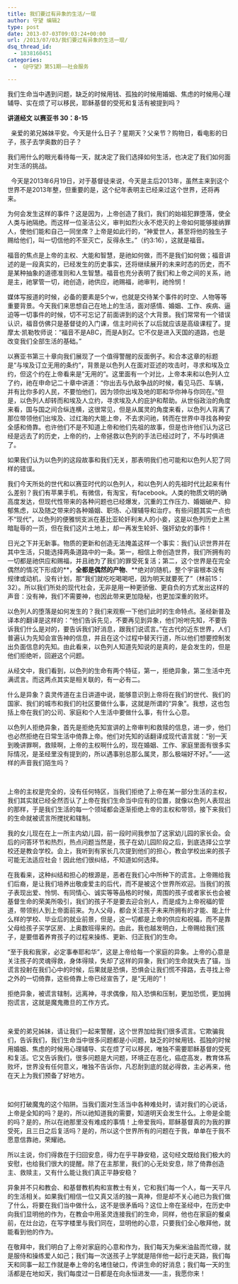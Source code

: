 ```yaml
---
title: 我们要过有异象的生活/一琨
author: 守望 编辑2
type: post
date: 2013-07-03T09:03:24+00:00
url: /2013/07/03/我们要过有异象的生活一琨/
dsq_thread_id:
  - 1838160451
categories:
  - 《@守望》第51期——社会服务

---
```

<p align="left">
  我们生命当中遇到问题，缺乏的时候用钱、孤独的时候用婚姻、焦虑的时候用心理辅导、实在烦了可以移民，耶稣基督的受死和复活有被提到吗？<!--more-->
  
  <strong class="mceWPmore" title="更多...">讲道经文 以赛亚书 30：8-15</strong>
</p>

<p align="left">
    亲爱的弟兄姊妹平安。今天是什么日子？星期天？父亲节？购物日，看电影的日子，孩子去学奥数的日子？
</p>

<p align="left">
  我们用什么的眼光看待每一天，就决定了我们选择如何生活，也决定了我们如何面对生活的挑战。
</p>

<p align="left">
    今天是2013年6月19日，对于基督徒来说，今天是主后2013年，虽然主来到这个世界不是2013年整，但重要的是，这个纪年表明主已经来过这个世界，还将再来。
</p>

<p align="left">
  为何会发生这样的事件？这是因为，上帝创造了我们，我们的始祖犯罪堕落，使全人类与祂隔绝。而这样一位圣洁公义，审判如烈火永不熄灭的上帝如何能够接纳罪人，使他们能和自己一同坐席？上帝是如此行的，“神爱世人，甚至将他的独生子赐给他们，叫一切信他的不至灭亡，反得永生。”（约3:16），这就是福音。
</p>

<p align="left">
  福音的焦点是上帝的主权、大能和智慧，是祂如何做，而不是我们如何做；福音讲述的是一段真实的，已经发生的历史事实，还将继续展开的未来时态的历史，而不是某种抽象的道德准则和人生智慧。福音也充分表明了我们和上帝之间的关系，祂是主，祂掌管一切，祂创造，祂供应，祂赐福，祂审判，祂怜悯！
</p>

<p align="left">
  媒体写报道的时候，必备的要素是5个w，也就是交待某个事件的时空、人物等等重要背景。今天我们来思想自己在地上的生活，面对感情、婚姻、工作、疾病、逼迫等一切事件的时候，切不可忘记了前面讲到的这个大背景。我们常常有一个错误认识，福音仿佛只是基督徒的入门课，信主时间长了以后就应该是高级课程了。提摩太·凯勒牧师说：“福音不是ABC，而是A到Z。它不仅是进入天国的道路，也是改变我们全部生活的基础。”
</p>

<p align="left">
  以赛亚书第三十章向我们展现了一个值得警醒的反面例子。和合本这章的标题是“与埃及订立无用的条约”，背景是以色列人在面对亚述的攻击时，寻求和埃及立约，但这个约在上帝看来是“无用的”。这里面有一个对比，上帝本来和以色列人立了约，祂在申命记二十章中讲道：“你出去与仇敌争战的时候，看见马匹、车辆，并有比你多的人民，不要怕他们，因为领你出埃及地的耶和华你神与你同在。”但是，以色列人却转而和埃及人立约，寻求埃及人的庇护和帮助。从世俗政治的角度来看，国与国之间合纵连横，这很常见，但是从属灵的角度来看，以色列人背离了那位带领他们出埃及、过红海的大能上帝，不去求问祂，转而在世界中寻找各种安全感和倚靠。也许他们不是不知道上帝和他们先祖的故事，但是也许他们认为这已经是远去了的历史，上帝的约，上帝拯救以色列的手法已经过时了，不与时俱进了。
</p>

<p align="left">
  如果我们认为以色列的这段故事和我们无关，那表明我们也可能和以色列人犯了同样的错误。
</p>

<p align="left">
  我们今天所处的世代和以赛亚时代的以色列人，和以色列人的先祖时代比起来有什么差别？我们有苹果手机，有微信，有淘宝，有facebook。人类的物质文明的确高度发达，但现代性带来的各种问题也已经爆发，沉重的工作压力、婚姻破产、抑郁焦虑，以及随之带来的各种婚姻、职场、心理辅导和治疗。有些问题其实一点也不“现代”，以色列的便雅悯支派在基比亚轮奸利未人的小妾，这是以色列历史上黑暗耻辱的一页，但在我们这片土地上，却一再发生轮奸、强奸幼女的事件！
</p>

日光之下并无新事。物质的更新和创造无法掩盖这样一个事实：我们认识世界并在其中生活，只能选择两条道路中的一条。第一，相信上帝创造世界，我们所拥有的一切都是祂供应和赐福，并且祂为了我们的罪受死复活；第二，这个世界是在完全偶然的情况下形成的**，**全都是偶然的产物**、**绝对的随机，整个宇宙根本没有规律或动机，没有计划，那“我们就吃吃喝喝吧，因为明天就要死了”（林前15：32）。所以我们所处的现代社会，无非是用一种更骄傲、更自负的方式发出这样的声音：没有神，我们不需要神，也因此带来更加隐秘，也更加深重的败坏。

以色列人的堕落是如何发生的？我们来观察一下他们此时的生命特点。圣经新普及译本的翻译是这样的：“他们告诉先见，不要再见到异象，他们吩咐先知，不要告诉我们什么是对的，要告诉我们好消息，跟我们说谎言。”在古代的近东世界，人们普遍认为先知会宣告神的信息，并且在这个过程中替天行道，所以他们想要控制发出负面信息的先知。由此看来，以色列人知道先知说的是真的，是会发生的，但是他们拒绝听，回避这个问题。

从经文中，我们看到，以色列的生命有两个特征，第一，拒绝异象，第二生活中充满谎言。而这两点其实是相关联的，有一必有二。

什么是异象？袁灵传道在主日讲道中说，能够意识到上帝将在我们的世代、我们的国家、我们的城市和我们的社区要做什么事，这就是所谓的“异象”。我想，这也包括上帝在我们的公司、家庭和个人生活中要做什么事，有什么心意。

以色列人拒绝异象，首先是拒绝先知宣讲的上帝审判和救赎的信息，进一步，他们也必然拒绝在日常生活中倚靠上帝。他们对先知的话翻译成现代语言就：“别一天到晚讲罪啊，救赎啊，上帝的主权啊什么的，现在婚姻、工作、家庭里面有很多实际情况，是圣经里没有提到的，所以遇事别总那么属灵，那么极端好不好。”——这样的声音我们陌生吗？

&nbsp;

上帝的主权是完全的，没有任何特区，当我们拒绝了上帝在某一部分生活的主权，我们其实就已经全然否认了上帝在我们生命当中应有的位置，就像以色列人表现出的那样，于是我们生活的每一个领域都会逐渐拒绝上帝的主权和带领，接下来我们的生命就被谎言所搅扰和辖制。

我的女儿现在在上一所主内幼儿园，前一段时间我参加了这家幼儿园的家长会。会后的问答环节和热烈，热点问题当然是，孩子在幼儿园阶段之后，到底选择公立学校还是教会学校。会上，我听到有家长几次提到他们的担心，教会学校出来的孩子可能无法适应社会！因此他们很纠结，不知道如何选择。

在我看来，这种纠结和担心的根源是，恶者在我们心中所种下的谎言。上帝赐给我们后裔，是让我们培养出敬虔爱主的后代，而不是被这个世界所欢迎。当我们的孩子表现出爱、怜悯、有同情心、诚实等等品格的时候，周围的孩子或者家长也会被基督生命的荣美所吸引，我们的孩子不是要去迎合别人，而是成为上帝祝福的管道，带领别人到上帝面前来。为人父母，都会关注孩子未来所拥有的才能、能上什么样的学校、毕业后的就业前景，但是，这一切都是上帝的供应和祝福，而不是靠父母给孩子买学区房、上奥数班得来的。由此，我也越发明白，上帝赐给我们孩子，是要借着养育孩子的过程来操练、更新、归正我们的生命。

“至于我和我家，必定事奉耶和华”，这是上帝给每一个家庭的异象。上帝的心意是关注孩子的灵魂得救，身体得赎，失却了这样的异象，我们的生命就失去了锚，当谎言投射在我们心中的时候，后果就是恐惧，恐惧会让我们慌不择路，去寻找上帝之外的一切倚靠，这些倚靠上帝已经宣告了，是“无用的”！

拒绝异象，被谎言辖制，远离神，寻求偶像，陷入恐惧和压制，更加恐慌，更加拥抱谎言，这就是魔鬼撒旦的工作方式。

&nbsp;

亲爱的弟兄姊妹，请让我们一起来警醒，这个世界加给我们很多谎言。它欺骗我们，告诉我们，我们生命当中很多问题都是小问题，缺乏的时候用钱、孤独的时候用婚姻、焦虑的时候用心理辅导、实在烦了可以移民，唯独不需要耶稣基督的受死和复活。它又告诉我们，很多问题是大问题，环境正在恶化，癌症高发，教育体系败坏，世界没有任何意义，唯独不告诉你，凡忍耐到底的就必得救，主必再来，他在天上为我们预备了好地方。

&nbsp;

如何打破魔鬼的这个陷阱。当我们面对生活当中各种难处时，请对我们的心说话，上帝是全知的吗？是的，所以祂知道我的需要，知道明天会发生什么。上帝是全能的吗？是的，所以在祂那里没有难成的事情！上帝爱我吗，耶稣基督真的为我的罪受死，且三日之后复活吗？是的，所以这个世界所有的问题在于我，单单在于我不愿意信靠祂，荣耀祂。

所以主说，你们得救在于归回安息，得力在乎平静安稳，这句经文既给我们极大的安慰，也给我们很大的提醒。除了在主那里，我们的心无处安息，除了倚靠创造主、救赎主，又有什么能让我们真正平静安稳？

异象并不只和教会、和基督教机构和宣教士有关，它和我们每一个人，每一天平凡的生活相关。如果我们相信一位又真又活的独一真神，但是却不关心祂已为我们做了什么，将要在我们当中做什么，这不是很矛盾吗？这位上帝在圣经中，在历史中向我们显明他的作为，在教会中用圣灵连接我们的生命，同样，他也在家庭的餐桌前，在灶台边，在写字楼里与我们同在，显明他的心意，只要我们全心敬拜他，就能看到他的作为。

在敬拜中，我们明白了上帝对家庭的心意和作为，我们每天为柴米油盐而忙碌，就是服侍和操练爱人如己；我们每一次送孩子上学就是陪伴他一起行走天路，我们每天和同事一起工作就是奉上帝的名堵住破口，传讲生命的好消息；我们每一天的生活都是在地如天，我们每度过一日都是在向永恒进发——主，我愿你来！

&nbsp;